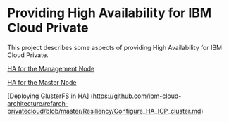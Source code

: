 # Providing High Availability for IBM Cloud Private

This project describes some aspects of providing High Availability for IBM Cloud Private.

[HA for the Management Node](Mgmt.md)

[HA for the Master Node](Master.md)

[Deploying GlusterFS in HA] (https://github.com/ibm-cloud-architecture/refarch-privatecloud/blob/master/Resiliency/Configure_HA_ICP_cluster.md)
